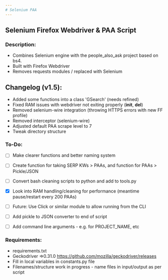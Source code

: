 ```yaml
---
# Selenium PAA
---
```

## Selenium Firefox Webdriver & PAA Script

### Description:
- Combines Selenium engine with the people_also_ask project based on bs4.
- Built with Firefox Webdriver
- Removes requests modules / replaced with Selenium



## Changelog (v1.5):
- Added some functions into a class 'GSearch' (needs refined)
- Fixed RAM issues with webdriver not exiting properly (__init__, __del__)
- Removed selenium-wire integration (throwing HTTPS errors with new FF profile)
- Removed interceptor (selenium-wire)
- Adjusted default PAA scrape level to 7
- Tweak directory structure


### To-Do:
- [ ] Make clearer functions and better naming system
- [ ] Create function for taking SERP KWs > PAAs, and function for PAAs > Pickle/JSON
- [ ] Convert bash cleaning scripts to python and add to tools.py
- [x] Look into RAM handling/cleaning for performance (meantime pause/restart every 200 PAAs)
- [ ] Future: Use Click or similar module to allow running from the CLI 
- [ ] Add pickle to JSON converter to end of script
- [ ] Add command line arguments - e.g. for PROJECT_NAME, etc


### Requirements:
- requirements.txt
- Geckodriver =>0.31.0 https://github.com/mozilla/geckodriver/releases 
- Fill in local variables in constants.py file
- Filenames/structure work in progress - name files in input/output as per script
